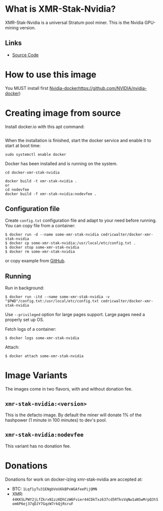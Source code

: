 # What is XMR-Stak-Nvidia?

XMR-Stak-Nvidia is a universal Stratum pool miner. This is the Nvidia GPU-mining version.

## Links

- [Source Code](https://github.com/fireice-uk/xmr-stak-nvidia)

# How to use this image

You MUST install first [Nvidia-docker]()https://github.com/NVIDIA/nvidia-docker)

# Creating image from source 

Install docker.io with this apt command:
```sudo apt-get install docker.io
```

When the installation is finished, start the docker service and enable it to start at boot time:
```sudo systemctl start docker
sudo systemctl enable docker
```

Docker has been installed and is running on the system.

```git clone https://github.com/cedricwalter/docker-xmr-stak-nvidia.git
cd docker-xmr-stak-nvidia

docker build -t xmr-stak-nvidia .
or
cd nodevfee
docker build -f xmr-stak-nvidia:nodevfee . 
```

## Configuration file

Create `config.txt` configuration file and adapt to your need before running.
You can copy file from a container:

```console
$ docker run -d --name some-xmr-stak-nvidia cedricwalter/docker-xmr-stak-nvidia
$ docker cp some-xmr-stak-nvidia:/usr/local/etc/config.txt .
$ docker stop some-xmr-stak-nvidia
$ docker rm some-xmr-stak-nvidia
```

or copy example from [GitHub](https://github.com/fireice-uk/xmr-stak-nvidia/blob/master/config.txt).

## Running

Run in background:

```console
$ docker run -itd --name some-xmr-stak-nvidia -v "$PWD"/config.txt:/usr/local/etc/config.txt cedricwalter/docker-xmr-stak-nvidia
```

Use `--privileged` option for large pages support. Large pages need a properly set up OS.

Fetch logs of a container:

```console
$ docker logs some-xmr-stak-nvidia
```

Attach:

```console
$ docker attach some-xmr-stak-nvidia
```

# Image Variants

The images come in two flavors, with and without donation fee.

## `xmr-stak-nvidia:<version>`

This is the defacto image. By default the miner will donate 1% of the hashpower (1 minute in 100 minutes) to dev's pool.

## `xmr-stak-nvidia:nodevfee`

This variant has no donation fee.

# Donations

Donations for work on docker-izing xmr-stak-nvidia are accepted at:

- BTC: `1Lqf1yTu31ENgbVoU6kBPxWGAfeePijQMN`
- XMR: `44KKSLPWY2jLfZkrxN1zzKDhCzW6Fvier44CDkTxz637cd5RTksVqNw1aNSwMrpQ3tSom6P6ej37qDJY7GqzW7rkQjRsruF`
